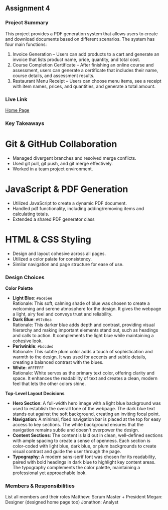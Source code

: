 ## Assignment 4

### Project Summary

This project provides a PDF generation system that allows users to create and download documents based on different scenarios. The system has four main functions:

1. Invoice Generation – Users can add products to a cart and generate an invoice that lists product name, price, quantity, and total cost.
2. Course Completion Certificate – After finishing an online course and assessment, users can generate a certificate that includes their name, course details, and assessment results.
3. Restaurant Menu Receipt – Users can choose menu items, see a receipt with item names, prices, and quantities, and generate a total amount.

### Live Link

[Home Page](https://sp25-n320-homework-4.onrender.com/)

### Key Takeaways

# Git & GitHub Collaboration

- Managed divergent branches and resolved merge conflicts.
- Used git pull, git push, and git merge effectively.
- Worked in a team project environment.

# JavaScript & PDF Generation

- Utilized JavaScript to create a dynamic PDF document.
- Handled pdf functionality, including adding/removing items and calculating totals.
- Extended a shared PDF generator class

# HTML & CSS Styling

- Design and layout cohesive across all pages.
- Utilized a color palate for consistency.
- Similar navigation and page structure for ease of use.

### Design Choices

**Color Palette**

- **Light Blue**: `#ace5ee`  
  Rationale: This soft, calming shade of blue was chosen to create a welcoming and serene atmosphere for the design. It gives the webpage a light, airy feel and conveys trust and reliability.
- **Dark Blue**: `#97c0ea`  
  Rationale: This darker blue adds depth and contrast, providing visual hierarchy and making important elements stand out, such as headings and calls to action. It complements the light blue while maintaining a cohesive look.
- **Periwinkle**: `#bdcded`  
  Rationale: This subtle plum color adds a touch of sophistication and warmth to the design. It was used for accents and subtle details, creating a balanced contrast with the blues.
- **White**: `#FFFFFF`  
  Rationale: White serves as the primary text color, offering clarity and space. It enhances the readability of text and creates a clean, modern feel that lets the other colors shine.

**Top-Level Layout Decisions**

- **Hero Section**: A full-width hero image with a light blue background was used to establish the overall tone of the webpage. The dark blue text stands out against the soft background, creating an inviting focal point.
- **Navigation**: A minimal, fixed navigation bar is placed at the top for easy access to key sections. The white background ensures that the navigation remains subtle and doesn't overpower the design.
- **Content Sections**: The content is laid out in clean, well-defined sections with ample spacing to create a sense of openness. Each section is color-coded with light blue, dark blue, or plum backgrounds to create visual contrast and guide the user through the page.
- **Typography**: A modern sans-serif font was chosen for its readability, paired with bold headings in dark blue to highlight key content areas. The typography complements the color palette, maintaining a professional yet approachable look.

### Members & Responsibilities

List all members and their roles
Matthew: Scrum Master + President
Megan: Designer (designed home page too)
Jonathon: Analyst
